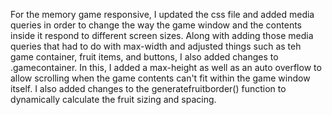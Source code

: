 For the memory game responsive, I updated the css file and added media queries in order to change the way the game window and the contents inside it respond to different screen sizes. Along with adding those media queries that had to do with max-width and adjusted things such as teh game container, fruit items, and buttons, I also added changes to .gamecontainer. In this, I added a max-height as well as an auto overflow to allow scrolling when the game contents can't fit within the game window itself. I also added changes to the generatefruitborder() function to dynamically calculate the fruit sizing and spacing.